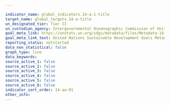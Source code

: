 ```yaml
---

indicator_name: global_indicators.14-a-1-title
target_name: global_targets.14-a-title
un_designated_tier: Tier II
un_custodian_agency: Intergovernmental Oceanographic Commission of United Nations Educational, Scientific and Cultural Organization
goal_meta_link: https://unstats.un.org/sdgs/metadata/files/Metadata-14-0a-01.pdf
goal_meta_link_text: United Nations Sustainable Development Goals Metadata (PDF 4.0 MB)
reporting_status: notstarted
data_non_statistical: false
graph_type: line
data_keywords:  
source_active_1: false
source_active_2: false
source_active_3: false
source_active_4: false
source_active_5: false
source_active_6: false
indicator_sort_order: 14-aa-01
other_info: 
---
```

